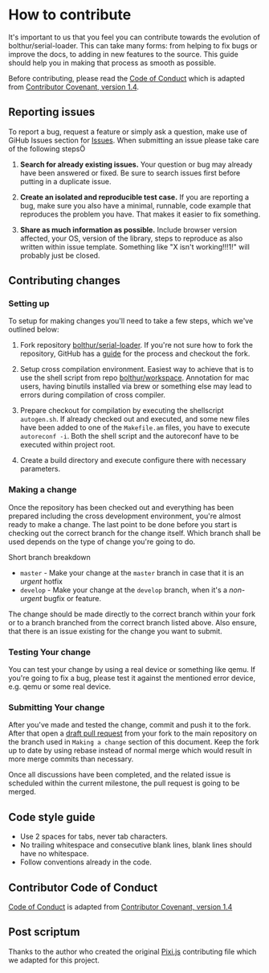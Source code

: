 # How to contribute

It's important to us that you feel you can contribute towards the evolution of bolthur/serial-loader. This can take many forms: from helping to fix bugs or improve the docs, to adding in new features to the source. This guide should help you in making that process as smooth as possible.

Before contributing, please read the [Code of Conduct](CODE_OF_CONDUCT.md) which is adapted from [Contributor Covenant, version 1.4](https://www.contributor-covenant.org/version/1/4).

## Reporting issues

To report a bug, request a feature or simply ask a question, make use of GiHub Issues section for [Issues](https://github.com/bolthur/serial-loader/issues). When submitting an issue please take care of the following stepsÖ

1. **Search for already existing issues.** Your question or bug may already have been answered or fixed. Be sure to search issues first before putting in a duplicate issue.

2. **Create an isolated and reproducible test case.** If you are reporting a bug, make sure you also have a minimal, runnable, code example that reproduces the problem you have. That makes it easier to fix something.

3. **Share as much information as possible.** Include browser version affected, your OS, version of the library, steps to reproduce as also written within issue template. Something like "X isn't working!!!1!" will probably just be closed.

## Contributing changes

### Setting up

To setup for making changes you'll need to take a few steps, which we've outlined below:

1. Fork repository [bolthur/serial-loader](https://github.com/bolthur/serial-loader). If you're not sure how to fork the repository, GitHub has a [guide](https://help.github.com/articles/fork-a-repo/) for the process and checkout the fork.

2. Setup cross compilation environment. Easiest way to achieve that is to use the shell script from repo [bolthur/workspace](https://github.com/bolthur/workspace). Annotation for mac users, having binutils installed via brew or something else may lead to errors during compilation of cross compiler.

3. Prepare checkout for compilation by executing the shellscript `autogen.sh`. If already checked out and executed, and some new files have been added to one of the `Makefile.am` files, you have to execute `autoreconf -i`. Both the shell script and the autoreconf have to be executed within project root.

4. Create a build directory and execute configure there with necessary parameters.

### Making a change

Once the repository has been checked out and everything has been prepared including the cross development environment, you're almost ready to make a change. The last point to be done before you start is checking out the correct branch for the change itself. Which branch shall be used depends on the type of change you're going to do.

Short branch breakdown

- `master` - Make your change at the `master` branch in case that it is an *urgent* hotfix
- `develop` - Make your change at the `develop` branch, when it's a *non-urgent* bugfix or feature.

The change should be made directly to the correct branch within your fork or to a branch branched from the correct branch listed above. Also ensure, that there is an issue existing for the change you want to submit.

### Testing Your change

You can test your change by using a real device or something like qemu. If you're going to fix a bug, please test it against the mentioned error device, e.g. qemu or some real device.

### Submitting Your change

After you've made and tested the change, commit and push it to the fork. After that open a [draft pull request](https://github.blog/2019-02-14-introducing-draft-pull-requests/) from your fork to the main repository on the branch used in `Making a change` section of this document. Keep the fork up to date by using rebase instead of normal merge which would result in more merge commits than necessary.

Once all discussions have been completed, and the related issue is scheduled within the current milestone, the pull request is going to be merged.

## Code style guide

- Use 2 spaces for tabs, never tab characters.
- No trailing whitespace and consecutive blank lines, blank lines should have no whitespace.
- Follow conventions already in the code.

## Contributor Code of Conduct

[Code of Conduct](CODE_OF_CONDUCT.md) is adapted from [Contributor Covenant, version 1.4](http://contributor-covenant.org/version/1/4)

## Post scriptum

Thanks to the author who created the original [Pixi.js](https://github.com/pixijs/pixi.js) contributing file which we adapted for this project.
